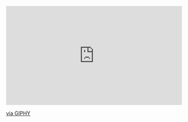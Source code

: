 <div>
  <iframe src="https://giphy.com/embed/TzbjriICSe4QE" width="480" height="270" frameBorder="0" class="giphy-embed" allowFullScreen></iframe><p><a href="https://giphy.com/gifs/pokegraphic-eevee-pokemon-gif-TzbjriICSe4QE">via GIPHY</a></p>
</div>

<!--
**UntossibleTrash007/UntossibleTrash007** is a ✨ _special_ ✨ repository because its `README.md` (this file) appears on your GitHub profile.

Here are some ideas to get you started:

- 🔭 I’m currently working on ...
- 🌱 I’m currently learning ...
- 👯 I’m looking to collaborate on ...
- 🤔 I’m looking for help with ...
- 💬 Ask me about ...
- 📫 How to reach me: ...
- 😄 Pronouns: ...
- ⚡ Fun fact: ...
-->
